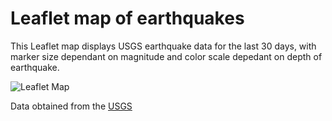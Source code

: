 # Leaflet map of earthquakes

This Leaflet map displays USGS earthquake data for the last 30 days, with marker size dependant on magnitude and color scale depedant on depth of earthquake.   

![Leaflet Map](https://justinepile.github.io/images/LeafletMap.png)

Data obtained from the [USGS](https://earthquake.usgs.gov/earthquakes/feed/v1.0/geojson.php)
